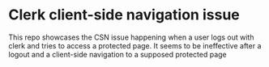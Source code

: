 # Clerk client-side navigation issue

This repo showcases the CSN issue happening when a user logs out with clerk and tries to access a protected page. It seems to be ineffective after a logout and a client-side navigation to a supposed protected page
